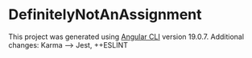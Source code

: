 # DefinitelyNotAnAssignment

This project was generated using [Angular CLI](https://github.com/angular/angular-cli) version 19.0.7. Additional changes: Karma --> Jest, ++ESLINT

